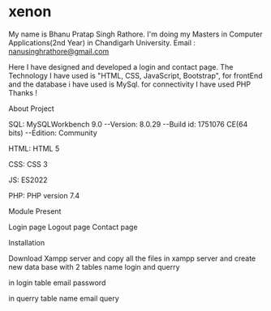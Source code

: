 # xenon
My name is Bhanu Pratap Singh Rathore. I'm doing my Masters in Computer Applications(2nd Year) in Chandigarh University.
Email : nanusinghrathore@gmail.com

Here I have designed and developed a login and contact page. The Technology I have used is "HTML, CSS, JavaScript, Bootstrap", for frontEnd and the database i have used is MySql. for connectivity I have used PHP Thanks !

About Project

SQL:           MySQLWorkbench 9.0
                    --Version: 8.0.29
                    --Build id: 1751076 CE(64 bits)
                    --Edition: Community
                    
 HTML:               HTML 5
                    
 CSS:                CSS 3
                     
 JS:                 ES2022
                    
 PHP:                PHP version 7.4
 
 
 
 Module Present
 
 Login page
 Logout page
 Contact page
 
 
 
 Installation
 
 Download Xampp server and copy all the files in xampp server and create new data base with 2 tables name login and querry
 
 in login table 
 email 
 password
 
 in querry table
 name
 email
 query

